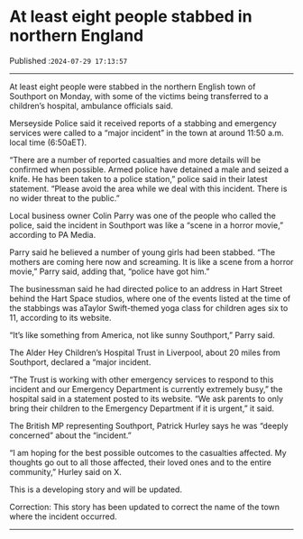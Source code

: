 # At least eight people stabbed in northern England

Published :`2024-07-29 17:13:57`

---

At least eight people were stabbed in the northern English town of Southport on Monday, with some of the victims being transferred to a children’s hospital, ambulance officials said.

Merseyside Police said it received reports of a stabbing and emergency services were called to a “major incident” in the town at around 11:50 a.m. local time (6:50aET).

“There are a number of reported casualties and more details will be confirmed when possible. Armed police have detained a male and seized a knife. He has been taken to a police station,” police said in their latest statement. “Please avoid the area while we deal with this incident. There is no wider threat to the public.”

Local business owner Colin Parry was one of the people who called the police, said the incident in Southport was like a “scene in a horror movie,” according to PA Media.

Parry said he believed a number of young girls had been stabbed. “The mothers are coming here now and screaming. It is like a scene from a horror movie,” Parry said, adding that, “police have got him.”

The businessman said he had directed police to an address in Hart Street behind the Hart Space studios, where one of the events listed at the time of the stabbings was aTaylor Swift-themed yoga class for children ages six to 11, according to its website.

“It’s like something from America, not like sunny Southport,” Parry said.

The Alder Hey Children’s Hospital Trust in Liverpool, about 20 miles from Southport, declared a “major incident.

“The Trust is working with other emergency services to respond to this incident and our Emergency Department is currently extremely busy,” the hospital said in a statement posted to its website. “We ask parents to only bring their children to the Emergency Department if it is urgent,” it said.

The British MP representing Southport, Patrick Hurley says he was “deeply concerned” about the “incident.”

“I am hoping for the best possible outcomes to the casualties affected. My thoughts go out to all those affected, their loved ones and to the entire community,” Hurley said on X.

This is a developing story and will be updated.

Correction: This story has been updated to correct the name of the town where the incident occurred.

---

